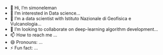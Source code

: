 - 👋 Hi, I’m simoneleman
- 👀 I’m interested in Data science...
- 🌱 I’m a data scientist with Istituto Nazionale di Geofisica e Vulcanologia...
- 💞️ I’m looking to collaborate on deep-learning algorithm development...
- 📫 How to reach me ...
- 😄 Pronouns: ...
- ⚡ Fun fact: ...

<!---
simoneleman/simoneleman is a ✨ special ✨ repository because its `README.md` (this file) appears on your GitHub profile.
You can click the Preview link to take a look at your changes.
--->

